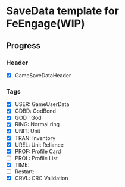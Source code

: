 # SaveData template for FeEngage(WIP)

## Progress
### Header

 - [x] GameSaveDataHeader
 
### Tags

 - [x] USER: GameUserData
 - [x] GDBD: GodBond
 - [x] GOD : God 
 - [x] RING: Normal ring 
 - [x] UNIT: Unit
 - [x] TRAN: Inventory
 - [x] UREL: Unit Reliance 
 - [x] PROF: Profile Card
 - [ ] PROL: Profile List
 - [x] TIME: 
 - [ ] Restart: 
 - [x] CRVL: CRC Validation
